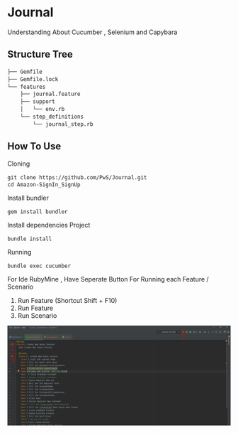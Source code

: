 # Journal
Understanding About Cucumber , Selenium and Capybara

## Structure Tree
```bash
├── Gemfile
├── Gemfile.lock
└── features
    ├── journal.feature
    ├── support 
    │   └── env.rb
    └── step_definitions
        └── journal_step.rb
```

## How To Use
Cloning
```
git clone https://github.com/PwS/Journal.git
cd Amazon-SignIn_SignUp
```

Install bundler
```
gem install bundler
```

Install dependencies Project
```
bundle install
```
Running
```
bundle exec cucumber
```

For Ide RubyMine , Have Seperate Button For Running each Feature / Scenario
1. Run Feature (Shortcut Shift + F10)
2. Run Feature
3. Run Scenario
<img src="RubyMine.PNG" alt="drawing" width="800"/>
